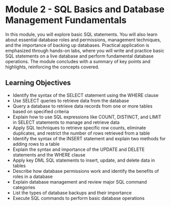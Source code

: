 # Module 2 - SQL Basics and Database Management Fundamentals
In this module, you will explore basic SQL statements. You will also learn about essential database roles and permissions, management techniques, and the importance of backing up databases. Practical application is emphasized through hands-on labs, where you will write and practice basic SQL statements on a live database and perform fundamental database operations. The module concludes with a summary of key points and highlights, reinforcing the concepts covered.

## Learning Objectives
- Identify the syntax of the SELECT statement using the WHERE clause
- Use SELECT queries to retrieve data from the database
- Query a database to retrieve data records from one or more tables based on specified criteria
- Explain how to use SQL expressions like COUNT, DISTINCT, and LIMIT in SELECT statements to manage and retrieve data
- Apply SQL techniques to retrieve specific row counts, eliminate duplicates, and restrict the number of rows retrieved from a table
- Identify the syntax of the INSERT statement and explain two methods for adding rows to a table
- Explain the syntax and importance of the UPDATE and DELETE statements and the WHERE clause
- Apply key DML SQL statements to insert, update, and delete data in tables
- Describe how database permissions work and identify the benefits of roles in a database
- Explain database management and review major SQL command categories
- List the types of database backups and their importance
- Execute SQL commands to perform basic database operations
